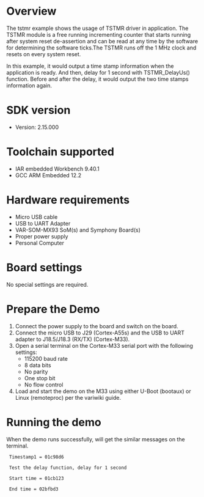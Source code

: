 Overview
========

The tstmr example shows the usage of TSTMR driver in application. The TSTMR module is a free running incrementing counter that starts running after system reset de-assertion and can be read at any time by the software for determining the software ticks.The TSTMR runs off the 1 MHz clock and resets on every system reset.

In this example, it would output a time stamp information when the application is ready. And then, delay for 1 second with TSTMR_DelayUs() function. Before and after the delay, it would output the two time stamps information again.


SDK version
===========
- Version: 2.15.000

Toolchain supported
===================
- IAR embedded Workbench  9.40.1
- GCC ARM Embedded  12.2

Hardware requirements
=====================
- Micro USB cable
- USB to UART Adapter
- VAR-SOM-MX93 SoM(s) and Symphony Board(s)
- Proper power supply
- Personal Computer

Board settings
==============
No special settings are required.


Prepare the Demo
================
1.  Connect the power supply to the board and switch on the board.
2.  Connect the micro USB to J29 (Cortex-A55s) and the USB to UART adapter to J18.5/J18.3 (RX/TX) (Cortex-M33).
3.  Open a serial terminal on the Cortex-M33 serial port with the following settings:
    - 115200 baud rate
    - 8 data bits
    - No parity
    - One stop bit
    - No flow control
4.  Load and start the demo on the M33 using either U-Boot (bootaux) or Linux (remoteproc) per the variwiki guide.

Running the demo
================
When the demo runs successfully, will get the similar messages on the terminal.

~~~~~~~~~~~~~~~~~~~~~~
 Timestamp1 = 01c98d6

 Test the delay function, delay for 1 second

 Start time = 01cb123

 End time = 02bfbd3
~~~~~~~~~~~~~~~~~~~~~~
